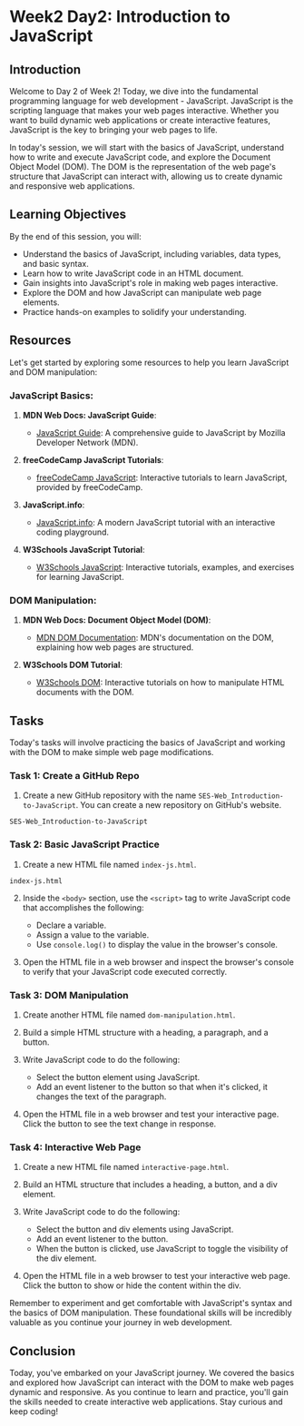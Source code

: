 # Week2 Day2: Introduction to JavaScript

## Introduction

Welcome to Day 2 of Week 2! Today, we dive into the fundamental programming language for web development - JavaScript. JavaScript is the scripting language that makes your web pages interactive. Whether you want to build dynamic web applications or create interactive features, JavaScript is the key to bringing your web pages to life.

In today's session, we will start with the basics of JavaScript, understand how to write and execute JavaScript code, and explore the Document Object Model (DOM). The DOM is the representation of the web page's structure that JavaScript can interact with, allowing us to create dynamic and responsive web applications.

## Learning Objectives

By the end of this session, you will:

- Understand the basics of JavaScript, including variables, data types, and basic syntax.
- Learn how to write JavaScript code in an HTML document.
- Gain insights into JavaScript's role in making web pages interactive.
- Explore the DOM and how JavaScript can manipulate web page elements.
- Practice hands-on examples to solidify your understanding.

## Resources

Let's get started by exploring some resources to help you learn JavaScript and DOM manipulation:

### JavaScript Basics:

1. **MDN Web Docs: JavaScript Guide**:

   - [JavaScript Guide](https://developer.mozilla.org/en-US/docs/Web/JavaScript/Guide): A comprehensive guide to JavaScript by Mozilla Developer Network (MDN).

2. **freeCodeCamp JavaScript Tutorials**:

   - [freeCodeCamp JavaScript](https://www.freecodecamp.org/learn/javascript-algorithms-and-data-structures/): Interactive tutorials to learn JavaScript, provided by freeCodeCamp.

3. **JavaScript.info**:

   - [JavaScript.info](https://javascript.info/): A modern JavaScript tutorial with an interactive coding playground.

4. **W3Schools JavaScript Tutorial**:
   - [W3Schools JavaScript](https://www.w3schools.com/js/): Interactive tutorials, examples, and exercises for learning JavaScript.

### DOM Manipulation:

1. **MDN Web Docs: Document Object Model (DOM)**:

   - [MDN DOM Documentation](https://developer.mozilla.org/en-US/docs/Web/API/Document_Object_Model): MDN's documentation on the DOM, explaining how web pages are structured.

2. **W3Schools DOM Tutorial**:
   - [W3Schools DOM](https://www.w3schools.com/js/js_htmldom.asp): Interactive tutorials on how to manipulate HTML documents with the DOM.

## Tasks

Today's tasks will involve practicing the basics of JavaScript and working with the DOM to make simple web page modifications.

### Task 1: Create a GitHub Repo

1. Create a new GitHub repository with the name `SES-Web_Introduction-to-JavaScript`. You can create a new repository on GitHub's website.

```
SES-Web_Introduction-to-JavaScript
```

### Task 2: Basic JavaScript Practice

1. Create a new HTML file named `index-js.html`.

```
index-js.html
```

2. Inside the `<body>` section, use the `<script>` tag to write JavaScript code that accomplishes the following:

   - Declare a variable.
   - Assign a value to the variable.
   - Use `console.log()` to display the value in the browser's console.

3. Open the HTML file in a web browser and inspect the browser's console to verify that your JavaScript code executed correctly.

### Task 3: DOM Manipulation

1. Create another HTML file named `dom-manipulation.html`.

2. Build a simple HTML structure with a heading, a paragraph, and a button.

3. Write JavaScript code to do the following:

   - Select the button element using JavaScript.
   - Add an event listener to the button so that when it's clicked, it changes the text of the paragraph.

4. Open the HTML file in a web browser and test your interactive page. Click the button to see the text change in response.

### Task 4: Interactive Web Page

1. Create a new HTML file named `interactive-page.html`.

2. Build an HTML structure that includes a heading, a button, and a div element.

3. Write JavaScript code to do the following:

   - Select the button and div elements using JavaScript.
   - Add an event listener to the button.
   - When the button is clicked, use JavaScript to toggle the visibility of the div element.

4. Open the HTML file in a web browser to test your interactive web page. Click the button to show or hide the content within the div.

Remember to experiment and get comfortable with JavaScript's syntax and the basics of DOM manipulation. These foundational skills will be incredibly valuable as you continue your journey in web development.

## Conclusion

Today, you've embarked on your JavaScript journey. We covered the basics and explored how JavaScript can interact with the DOM to make web pages dynamic and responsive. As you continue to learn and practice, you'll gain the skills needed to create interactive web applications. Stay curious and keep coding!

